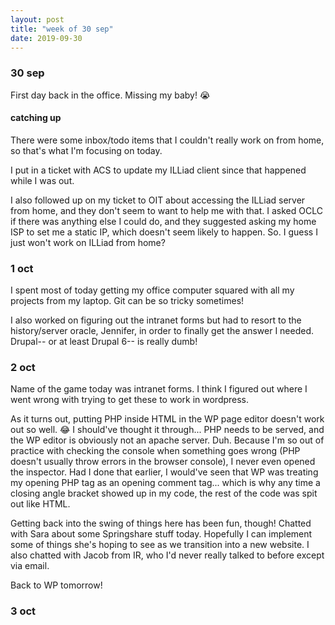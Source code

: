 ```yaml
---
layout: post
title: "week of 30 sep"
date: 2019-09-30
---
```


### 30 sep

First day back in the office. Missing my baby! :sob:

#### catching up

There were some inbox/todo items that I couldn't really work on from home, so that's what I'm focusing on today. 

I put in a ticket with ACS to update my ILLiad client since that happened while I was out. 

I also followed up on my ticket to OIT about accessing the ILLiad server from home, and they don't seem to want to help me with that. I asked OCLC if there was anything else I could do, and they suggested asking my home ISP to set me a static IP, which doesn't seem likely to happen. So. I guess I just won't work on ILLiad from home?

### 1 oct

I spent most of today getting my office computer squared with all my projects from my laptop. Git can be so tricky sometimes! 

I also worked on figuring out the intranet forms but had to resort to the history/server oracle, Jennifer, in order to finally get the answer I needed. Drupal-- or at least Drupal 6-- is really dumb!

### 2 oct

Name of the game today was intranet forms. I think I figured out where I went wrong with trying to get these to work in wordpress. 

As it turns out, putting PHP inside HTML in the WP page editor doesn't work out so well. :joy: I should've thought it through... PHP needs to be served, and the WP editor is obviously not an apache server. Duh. Because I'm so out of practice with checking the console when something goes wrong (PHP doesn't usually throw errors in the browser console), I never even opened the inspector. Had I done that earlier, I would've seen that WP was treating my opening PHP tag as an opening comment tag... which is why any time a closing angle bracket showed up in my code, the rest of the code was spit out like HTML. 

Getting back into the swing of things here has been fun, though! Chatted with Sara about some Springshare stuff today. Hopefully I can implement some of things she's hoping to see as we transition into a new website. I also chatted with Jacob from IR, who I'd never really talked to before except via email.

Back to WP tomorrow!

### 3 oct


